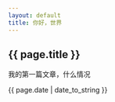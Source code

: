 ```yaml
---
layout: default
title: 你好，世界
---
```

<h2>{{ page.title }}</h2>
<p>我的第一篇文章，什么情况</p>
<p>{{ page.date | date_to_string }}</p>